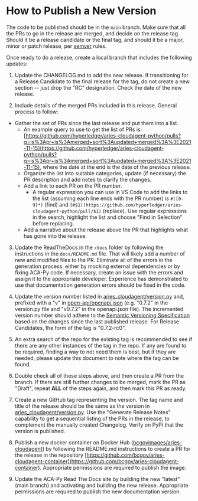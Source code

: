 # How to Publish a New Version

The code to be published should be in the `main` branch. Make sure that all the PRs to go in the release are
merged, and decide on the release tag. Should it be a release candidate or the final tag, and should it be
a major, minor or patch release, per [semver](https://semver.org/) rules.

Once ready to do a release, create a local branch that includes the following updates:

1. Update the CHANGELOG.md to add the new release.  If transitioning for a Release Candidate to the final release for the tag, do not create a new section -- just drop the "RC" designation. Check the date of the new release.

2. Include details of the merged PRs included in this release. General process to follow:

- Gather the set of PRs since the last release and put them into a list.
  - An example query to use to get the list of PRs is: [https://github.com/hyperledger/aries-cloudagent-python/pulls?q=is%3Apr+is%3Amerged+sort%3Aupdated+merged%3A%3E2021-11-15](https://github.com/hyperledger/aries-cloudagent-python/pulls?q=is%3Apr+is%3Amerged+sort%3Aupdated+merged%3A%3E2021-11-15), where the date at the end is the date of the previous release.
  - Organize the list into suitable categories, update (if necessary) the PR description and add notes to clarify the changes.
  - Add a link to each PR on the PR number.
    - A regular expression you can use in VS Code to add the links to the list (assuming each line ends with the PR number) is `#([0-9]*)` (find) and `[#$1](https://github.com/hyperledger/aries-cloudagent-python/pull/$1)` (replace). Use regular expressions in the search, highlight the list and choose "Find in Selection" before replacing.
  - Add a narrative about the release above the PR that highlights what has gone into the release.

3. Update the ReadTheDocs in the `/docs` folder by following the instructions in the `docs/README.md` file. That will likely add a number of new and modified files to the PR. Eliminate all of the errors in the generation process, either by mocking external dependencies or by fixing ACA-Py code. If necessary, create an issue with the errors and assign it to the appropriate developer. Experience has demonstrated to use that documentation generation errors should be fixed in the code.

4. Update the version number listed in [aries_cloudagent/version.py](aries_cloudagent/version.py) and, prefixed with a "v" in [open-api/openapi.json](open-api/openapi.json) (e.g. "0.7.2" in the version.py file and "v0.7.2" in the openapi.json file). The incremented version number should adhere to the [Semantic Versioning Specification](https://semver.org/#semantic-versioning-specification-semver) based on the changes since the last published release. For Release Candidates, the form of the tag is "0.7.2-rc0".
  
5. An extra search of the repo for the existing tag is recommended to see if there are any other instances of the tag in the repo. If any are found to be required, finding a way to not need them is best, but if they are needed, please update this document to note where the tag can be found.

6. Double check all of these steps above, and then create a PR from the branch. If there are still further changes to be merged, mark the PR as "Draft", repeat **ALL** of the steps again, and then mark this PR as ready.

7. Create a new GitHub tag representing the version. The tag name and title of the release should be the same as the version in [aries_cloudagent/version.py](aries_cloudagent/version.py). Use the "Generate Release Notes" capability to get a sequential listing of the PRs in the release, to complement the manually created Changelog. Verify on PyPi that the version is published.

8. Publish a new docker container on Docker Hub ([bcgovimages/aries-cloudagent](https://hub.docker.com/r/bcgovimages/aries-cloudagent/)) by following the README.md instructions to create a PR for the release in the repository [https://github.com/bcgov/aries-cloudagent-container](https://github.com/bcgov/aries-cloudagent-container). Appropriate permissions are required to publish the image.

9. Update the ACA-Py Read The Docs site by building the new "latest" (main branch) and activating and building the new release. Appropriate permissions are required to publish the new documentation version.

